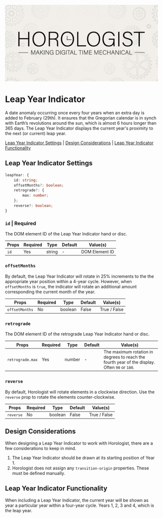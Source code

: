 <p align="center">
  <img src="/assets/horologist-repo-image.jpg" alt="Horologist Logo - Making digital time mechanical" />
</p>

# Leap Year Indicator

A date anomaly occurring once every four years when an extra day is added to February (29th). It
ensures that the Gregorian calendar is in synch with Earth’s revolutions around the sun, which is
almost 6 hours longer than 365 days. The Leap Year Indicator displays the current year's proximity
to the next (or current) leap year.

[Leap Year Indicator Settings](#leap-year-indicator-settings) |
[Design Considerations](#design-considerations) |
[Leap Year Indicator Functionality](#leap-year-indicator-functionality)

## Leap Year Indicator Settings

```ts
leapYear: {
    id: string;
    offsetMonths?: boolean;
    retrograde?: {
        max: number;
    };
    reverse?: boolean;
}
```

### `id` | Required

The DOM element ID of the Leap Year Indicator hand or disc.

| Props | Required | Type   | Default | Value(s)       |
| ----- | -------- | ------ | ------- | -------------- |
| `id`  | Yes      | string | -       | DOM Element ID |

### `offsetMonths`

By default, the Leap Year Indicator will rotate in 25% increments to the the appropriate year
position within a 4-year cycle. However, when `offsetMonths` is `true`, the indicator will rotate an
additional amount corresponding the current month of the year.

| Props          | Required | Type    | Default | Value(s)     |
| -------------- | -------- | ------- | ------- | ------------ |
| `offsetMonths` | No       | boolean | False   | True / False |

### `retrograde`

The DOM element ID of the retrograde Leap Year Indicator hand or disc.

| Props            | Required | Type   | Default | Value(s)                                                                                      |
| ---------------- | -------- | ------ | ------- | --------------------------------------------------------------------------------------------- |
| `retrograde.max` | Yes      | number | -       | The maximum rotation in degrees to reach the fourth year of the display. Often `90` or `180`. |

### `reverse`

By default, Horologist will rotate elements in a clockwise direction. Use the `reverse` prop to
rotate the elements counter-clockwise.

| Props     | Required | Type    | Default | Value(s)     |
| --------- | -------- | ------- | ------- | ------------ |
| `reverse` | No       | boolean | False   | True / False |

## Design Considerations

When designing a Leap Year Indicator to work with Horologist, there are a few considerations to keep
in mind.

1. The Leap Year Indicator should be drawn at its starting position of Year 1.
2. Horologist does not assign any `transition-origin` properties. These must be defined manually.

## Leap Year Indicator Functionality

When including a Leap Year Indicator, the current year will be shown as year a particular year
within a four-year cycle. Years 1, 2, 3 and 4, which is the leap year.
